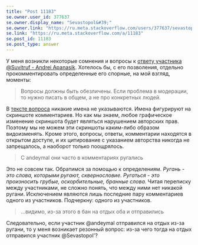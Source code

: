 ```yaml
---
title: "Post 11183"
se.owner.user_id: 377637
se.owner.display_name: "Sevastopol&#39;"
se.owner.link: "https://ru.meta.stackoverflow.com/users/377637/sevastopol"
se.link: "https://ru.meta.stackoverflow.com/a/11183"
se.post_id: 11183
se.post_type: answer
---
```

<p>У меня возникли некоторые сомнения и вопросы к <a href="https://ru.meta.stackoverflow.com/a/11157/377637">ответу участника @Suvitruf - Andrei Apanasik</a>. Хотелось бы, с его позволения, отдельно прокомментировать определенные его спорные, на мой взгляд, моменты:</p>
<blockquote>
<p>Вопросы должны быть обезличены. Если проблема в модерации, то нужно
писать в общем, а не про конкретных людей.</p>
</blockquote>
<p>В <a href="https://ru.meta.stackoverflow.com/q/11153/377637">тексте вопроса</a> никакие имена не указываются. Имена фигурируют на скриншоте комментариев. Но как мы знаем, любое графическое изменение скриншота будет являться нарушением авторских прав. Поэтому мы не можем эти скриншоты каким-либо образом видоизменять. Кроме этого, вопросы, ответы, комментарии находятся в открытом доступе, и их цитирование с указанием авторства никогда не запрещалось, а наоборот только поощрялось.</p>
<blockquote>
<p>С andeymal они часто в комментариях ругались</p>
</blockquote>
<p>Это не совсем так. Обратимся за помощью к определениям. <em>Ругань - это слова, которыми ругают, сквернословие. Ругаться - это произносить грубые, оскорбительные, бранные слова.</em> Читая переписку между участниками, не сложно понять, что между ними нет никакой ругани. Исключением являются лишь последние пару комментариев одного из участников. Подчеркну: одного из участников.</p>
<blockquote>
<p>...видимо, из-за этого в бан на отдых оба и отправились</p>
</blockquote>
<p>Следовательно, если участник @andeymal отправился на отдых из-за ругани, то у меня возникает резонный вопрос: из-за чего тогда на отдых отправился участник @Sevastopol'?</p>
